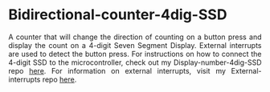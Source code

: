 # Bidirectional-counter-4dig-SSD

<p align="justify">A counter that will change the direction of counting on a button press and display the count on a 4-digit Seven Segment Display. External interrupts are used to detect the button press. For instructions on how to connect the 4-digit SSD to the microcontroller, check out my Display-number-4dig-SSD repo <a href="https://github.com/asitha-navaratne/Display-number-4dig-SSD">here</a>. For information on external interrupts, visit my External-interrupts repo <a href="https://github.com/asitha-navaratne/External-interrupts">here</a>.<p>
